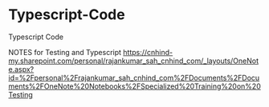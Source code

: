 # Typescript-Code
Typescript Code

NOTES for Testing and Typescript
https://cnhind-my.sharepoint.com/personal/rajankumar_sah_cnhind_com/_layouts/OneNote.aspx?id=%2Fpersonal%2Frajankumar_sah_cnhind_com%2FDocuments%2FDocuments%2FOneNote%20Notebooks%2FSpecialized%20Training%20on%20Testing
